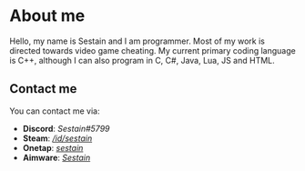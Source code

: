 # About me

Hello, my name is Sestain and I am programmer. Most of my work is directed towards video game cheating. My current primary coding language is C++, although I can also program in C, C#, Java, Lua, JS and HTML.

## Contact me

You can contact me via:

- **Discord**: *Sestain#5799*
- **Steam**: *[/id/sestain](https://steamcommunity.com/id/sestain/)*
- **Onetap**: *[sestain](https://www.onetap.com/members/sestain.1702/)*
- **Aimware**: *[Sestain](https://aimware.net/forum/user/219942/)*
